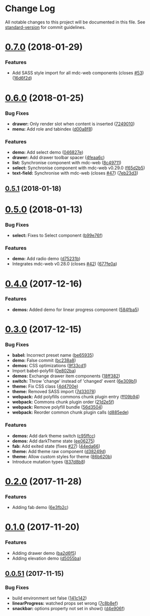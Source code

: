 # Change Log

All notable changes to this project will be documented in this file. See [standard-version](https://github.com/conventional-changelog/standard-version) for commit guidelines.

<a name="0.7.0"></a>
# [0.7.0](https://github.com/matsp/material-components-vue/compare/v0.6.0...v0.7.0) (2018-01-29)


### Features

* Add SASS style import for all mdc-web components (closes [#53](https://github.com/matsp/material-components-vue/issues/53)) ([16d6f2d](https://github.com/matsp/material-components-vue/commit/16d6f2d))



<a name="0.6.0"></a>
# [0.6.0](https://github.com/matsp/material-components-vue/compare/v0.5.1...v0.6.0) (2018-01-25)


### Bug Fixes

* **drawer:** Only render slot when content is inserted ([7249010](https://github.com/matsp/material-components-vue/commit/7249010))
* **menu:** Add role and tabindex ([d00a8f8](https://github.com/matsp/material-components-vue/commit/d00a8f8))


### Features

* **demo:** Add select demo ([046827e](https://github.com/matsp/material-components-vue/commit/046827e))
* **drawer:** Add drawer toolbar spacer ([4feaa6c](https://github.com/matsp/material-components-vue/commit/4feaa6c))
* **list:** Synchronise component with mdc-web ([8c49711](https://github.com/matsp/material-components-vue/commit/8c49711))
* **select:** Synchronise component with mdc-web v0.29.0 ([f65d2b5](https://github.com/matsp/material-components-vue/commit/f65d2b5))
* **text-field:** Synchronise with mdc-web (closes [#47](https://github.com/matsp/material-components-vue/issues/47)) ([7eb23d3](https://github.com/matsp/material-components-vue/commit/7eb23d3))



<a name="0.5.1"></a>
## [0.5.1](https://github.com/matsp/material-components-vue/compare/v0.5.0...v0.5.1) (2018-01-18)



<a name="0.5.0"></a>
# [0.5.0](https://github.com/matsp/material-components-vue/compare/v0.4.0...v0.5.0) (2018-01-13)


### Bug Fixes

* **select:** Fixes to Select component ([b99e76f](https://github.com/matsp/material-components-vue/commit/b99e76f))


### Features

* **demo:** Add radio demo ([d75231b](https://github.com/matsp/material-components-vue/commit/d75231b))
* Integrates mdc-web v0.28.0 (closes [#42](https://github.com/matsp/material-components-vue/issues/42)) ([677fe0a](https://github.com/matsp/material-components-vue/commit/677fe0a))



<a name="0.4.0"></a>
# [0.4.0](https://github.com/matsp/material-components-vue/compare/v0.3.0...v0.4.0) (2017-12-16)


### Features

* **demos:** Added demo for linear progress component ([584fba5](https://github.com/matsp/material-components-vue/commit/584fba5))



<a name="0.3.0"></a>
# [0.3.0](https://github.com/matsp/material-components-vue/compare/v0.2.0...v0.3.0) (2017-12-15)


### Bug Fixes

* **babel:** Incorrect preset name ([be65935](https://github.com/matsp/material-components-vue/commit/be65935))
* **demo:** False commit ([bc238a8](https://github.com/matsp/material-components-vue/commit/bc238a8))
* **demos:** CSS optimizations ([9f33cd1](https://github.com/matsp/material-components-vue/commit/9f33cd1))
* Import babel-polyfill ([0e802ba](https://github.com/matsp/material-components-vue/commit/0e802ba))
* **demos:** Exchange drawer item components ([18ff382](https://github.com/matsp/material-components-vue/commit/18ff382))
* **switch:** Throw 'change' instead of 'changed' event ([6e309b1](https://github.com/matsp/material-components-vue/commit/6e309b1))
* **theme:** Fix CSS class ([4d4700e](https://github.com/matsp/material-components-vue/commit/4d4700e))
* **theme:** Removed SASS import ([7d33078](https://github.com/matsp/material-components-vue/commit/7d33078))
* **webpack:** Add polyfills commons chunk plugin entry ([ff09b94](https://github.com/matsp/material-components-vue/commit/ff09b94))
* **webpack:** Commons chunk plugin order ([21d2e5f](https://github.com/matsp/material-components-vue/commit/21d2e5f))
* **webpack:** Remove polyfill bundle ([56d3504](https://github.com/matsp/material-components-vue/commit/56d3504))
* **webpack:** Reorder common chunk plugin calls ([d885ede](https://github.com/matsp/material-components-vue/commit/d885ede))


### Features

* **demos:** Add dark theme switch ([c95ffcc](https://github.com/matsp/material-components-vue/commit/c95ffcc))
* **demos:** Add darkTheme state ([ee06275](https://github.com/matsp/material-components-vue/commit/ee06275))
* **fab:** Add exited state (fixes [#27](https://github.com/matsp/material-components-vue/issues/27)) ([44eda66](https://github.com/matsp/material-components-vue/commit/44eda66))
* **theme:** Add theme raw component ([d38249d](https://github.com/matsp/material-components-vue/commit/d38249d))
* **theme:** Allow custom styles for theme ([86b620b](https://github.com/matsp/material-components-vue/commit/86b620b))
* Introduce mutation types ([837d8b8](https://github.com/matsp/material-components-vue/commit/837d8b8))



<a name="0.2.0"></a>
# [0.2.0](https://github.com/matsp/material-components-vue/compare/v0.1.0...v0.2.0) (2017-11-28)


### Features

* Adding fab demo ([6e3fb2c](https://github.com/matsp/material-components-vue/commit/6e3fb2c))



<a name="0.1.0"></a>
# [0.1.0](https://github.com/matsp/material-components-vue/compare/v0.0.51...v0.1.0) (2017-11-20)


### Features

* Adding drawer demo ([ba2d6f5](https://github.com/matsp/material-components-vue/commit/ba2d6f5))
* Adding elevation demo ([d5055ba](https://github.com/matsp/material-components-vue/commit/d5055ba))



<a name="0.0.51"></a>
## [0.0.51](https://github.com/matsp/material-components-vue/compare/v0.0.50...v0.0.51) (2017-11-15)


### Bug Fixes

* build environment set false ([141c142](https://github.com/matsp/material-components-vue/commit/141c142))
* **linearProgress:** watched props set wrong ([7c8b8ef](https://github.com/matsp/material-components-vue/commit/7c8b8ef))
* **snackbar:** options property not set in show() ([d4e906f](https://github.com/matsp/material-components-vue/commit/d4e906f))
